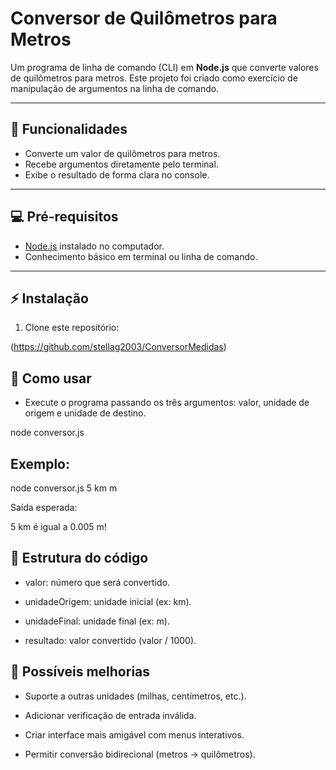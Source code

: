 # Conversor de Quilômetros para Metros

Um programa de linha de comando (CLI) em **Node.js** que converte valores de quilômetros para metros. Este projeto foi criado como exercício de manipulação de argumentos na linha de comando.

---

## 🔹 Funcionalidades

- Converte um valor de quilômetros para metros.
- Recebe argumentos diretamente pelo terminal.
- Exibe o resultado de forma clara no console.

---

## 💻 Pré-requisitos

- [Node.js](https://nodejs.org/) instalado no computador.
- Conhecimento básico em terminal ou linha de comando.

---

## ⚡ Instalação

1. Clone este repositório:
   
(https://github.com/stellag2003/ConversorMedidas)

## 🚀 Como usar

- Execute o programa passando os três argumentos: valor, unidade de origem e unidade de destino.

node conversor.js <valor> <unidadeOrigem> <unidadeFinal>

## Exemplo:
   node conversor.js 5 km m
   
   Saída esperada:
   
   5 km é igual a 0.005 m!

## 📝 Estrutura do código

- valor: número que será convertido.

- unidadeOrigem: unidade inicial (ex: km).

- unidadeFinal: unidade final (ex: m).

- resultado: valor convertido (valor / 1000).

## 🔧 Possíveis melhorias

- Suporte a outras unidades (milhas, centímetros, etc.).

- Adicionar verificação de entrada inválida.

- Criar interface mais amigável com menus interativos.

- Permitir conversão bidirecional (metros → quilômetros).

